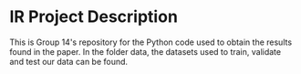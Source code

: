 # IR Project Description

This is Group 14's repository for the Python code used to obtain the results found in the paper. In the folder data, the datasets used to train, validate and test our data can be found.
